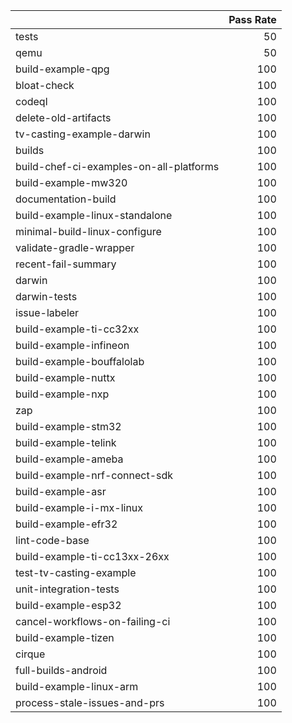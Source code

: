 |                                         |   Pass Rate |
|:----------------------------------------|------------:|
| tests                                   |          50 |
| qemu                                    |          50 |
| build-example-qpg                       |         100 |
| bloat-check                             |         100 |
| codeql                                  |         100 |
| delete-old-artifacts                    |         100 |
| tv-casting-example-darwin               |         100 |
| builds                                  |         100 |
| build-chef-ci-examples-on-all-platforms |         100 |
| build-example-mw320                     |         100 |
| documentation-build                     |         100 |
| build-example-linux-standalone          |         100 |
| minimal-build-linux-configure           |         100 |
| validate-gradle-wrapper                 |         100 |
| recent-fail-summary                     |         100 |
| darwin                                  |         100 |
| darwin-tests                            |         100 |
| issue-labeler                           |         100 |
| build-example-ti-cc32xx                 |         100 |
| build-example-infineon                  |         100 |
| build-example-bouffalolab               |         100 |
| build-example-nuttx                     |         100 |
| build-example-nxp                       |         100 |
| zap                                     |         100 |
| build-example-stm32                     |         100 |
| build-example-telink                    |         100 |
| build-example-ameba                     |         100 |
| build-example-nrf-connect-sdk           |         100 |
| build-example-asr                       |         100 |
| build-example-i-mx-linux                |         100 |
| build-example-efr32                     |         100 |
| lint-code-base                          |         100 |
| build-example-ti-cc13xx-26xx            |         100 |
| test-tv-casting-example                 |         100 |
| unit-integration-tests                  |         100 |
| build-example-esp32                     |         100 |
| cancel-workflows-on-failing-ci          |         100 |
| build-example-tizen                     |         100 |
| cirque                                  |         100 |
| full-builds-android                     |         100 |
| build-example-linux-arm                 |         100 |
| process-stale-issues-and-prs            |         100 |